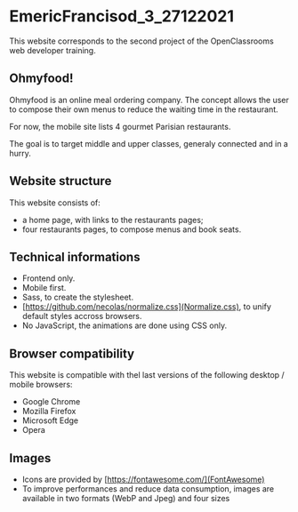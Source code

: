 # EmericFrancisod_3_27122021
This website corresponds to the second project of the OpenClassrooms web developer training.

## Ohmyfood!
Ohmyfood is an online meal ordering company. The concept allows the user to compose their own menus to reduce the waiting time in the restaurant.

For now, the mobile site lists 4 gourmet Parisian restaurants.

The goal is to target middle and upper classes, generaly connected and in a hurry.

## Website structure
This website consists of: 
- a home page, with links to the restaurants pages;
- four restaurants pages, to compose menus and book seats.

## Technical informations
- Frontend only.
- Mobile first.
- Sass, to create the stylesheet.
- [https://github.com/necolas/normalize.css](Normalize.css), to unify default styles accross browsers.
- No JavaScript, the animations are done using CSS only.

## Browser compatibility
This website is compatible with thel last versions of the following desktop / mobile browsers:
- Google Chrome
- Mozilla Firefox
- Microsoft Edge
- Opera

## Images
- Icons are provided by [https://fontawesome.com/](FontAwesome)
- To improve performances and reduce data consumption, images are available in two formats (WebP and Jpeg) and four sizes
